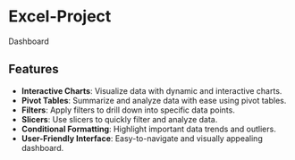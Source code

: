 # Excel-Project
Dashboard 
## Features
- **Interactive Charts**: Visualize data with dynamic and interactive charts.
- **Pivot Tables**: Summarize and analyze data with ease using pivot tables.
- **Filters**: Apply filters to drill down into specific data points.
- **Slicers**: Use slicers to quickly filter and analyze data.
- **Conditional Formatting**: Highlight important data trends and outliers.
- **User-Friendly Interface**: Easy-to-navigate and visually appealing dashboard.
